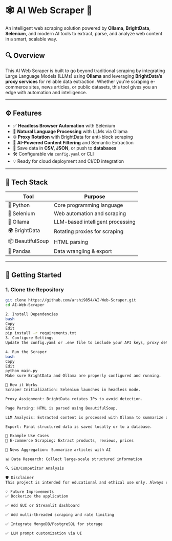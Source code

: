 # 🕸️ AI Web Scraper 🚀

An intelligent web scraping solution powered by **Ollama**, **BrightData**, **Selenium**, and modern AI tools to extract, parse, and analyze web content in a smart, scalable way.

## 🔍 Overview

This AI Web Scraper is built to go beyond traditional scraping by integrating Large Language Models (LLMs) using **Ollama** and leveraging **BrightData’s proxy services** for reliable data extraction. Whether you're scraping e-commerce sites, news articles, or public datasets, this tool gives you an edge with automation and intelligence.

---

## ⚙️ Features

- ✅ **Headless Browser Automation** with Selenium
- 🤖 **Natural Language Processing** with LLMs via Ollama
- 🌐 **Proxy Rotation** with BrightData for anti-block scraping
- 🧠 **AI-Powered Content Filtering** and Semantic Extraction
- 📄 Save data in **CSV, JSON**, or push to **databases**
- 🛠️ Configurable via `config.yaml` or CLI
- 💡 Ready for cloud deployment and CI/CD integration

---

## 🧰 Tech Stack

| Tool         | Purpose                         |
|--------------|----------------------------------|
| 🐍 Python     | Core programming language        |
| 🧪 Selenium   | Web automation and scraping      |
| 🧠 Ollama     | LLM-based intelligent processing |
| 🌍 BrightData | Rotating proxies for scraping    |
| 📦 BeautifulSoup | HTML parsing                |
| 🐼 Pandas     | Data wrangling & export          |

---

## 🚀 Getting Started

### 1. Clone the Repository

```bash
git clone https://github.com/arshi9854/AI-Web-Scraper.git
cd AI-Web-Scraper

2. Install Dependencies
bash
Copy
Edit
pip install -r requirements.txt
3. Configure Settings
Update the config.yaml or .env file to include your API keys, proxy details, and scraping targets.

4. Run the Scraper
bash
Copy
Edit
python main.py
Make sure BrightData and Ollama are properly configured and running.

🧠 How it Works
Scraper Initialization: Selenium launches in headless mode.

Proxy Assignment: BrightData rotates IPs to avoid detection.

Page Parsing: HTML is parsed using BeautifulSoup.

LLM Analysis: Extracted content is processed with Ollama to summarize or categorize intelligently.

Export: Final structured data is saved locally or to a database.

🧪 Example Use Cases
🛒 E-commerce Scraping: Extract products, reviews, prices

📰 News Aggregation: Summarize articles with AI

📊 Data Research: Collect large-scale structured information

🔍 SEO/Competitor Analysis

🛡️ Disclaimer
This project is intended for educational and ethical use only. Always check and respect the robots.txt and terms of service of the websites you scrape.

💡 Future Improvements
✅ Dockerize the application

✅ Add GUI or Streamlit dashboard

✅ Add multi-threaded scraping and rate limiting

✅ Integrate MongoDB/PostgreSQL for storage

✅ LLM prompt customization via UI



